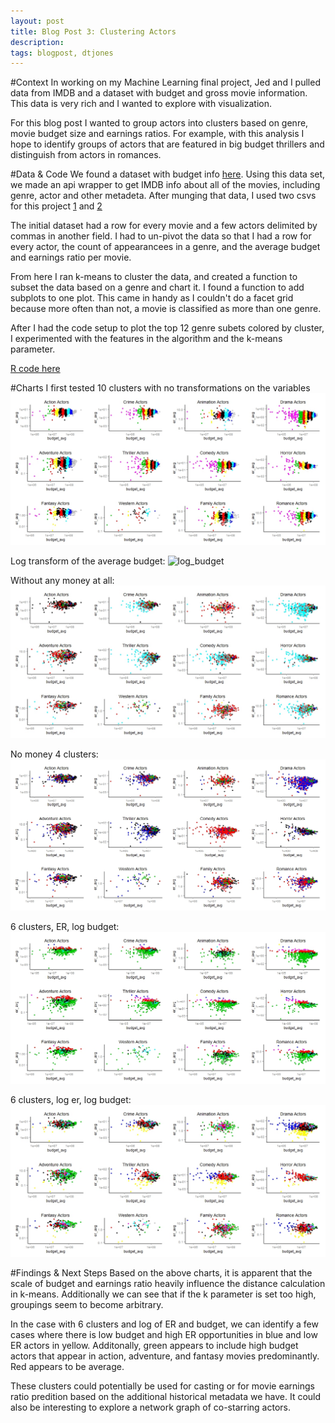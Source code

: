 ```yaml
---
layout: post
title: Blog Post 3: Clustering Actors
description: 
tags: blogpost, dtjones
---
```


#Context
In working on my Machine Learning final project, Jed and I pulled data from IMDB and a dataset with budget and gross movie information. This data is very rich and I wanted to explore with visualization. 

For this blog post I wanted to group actors into clusters based on genre, movie budget size and earnings ratios. For example, with this analysis I hope to identify groups of actors that are featured in big budget thrillers and distinguish from actors in romances. 

#Data & Code
We found a dataset with budget info [here](http://www.the-numbers.com/movie/budgets/). Using this data set, we made an api wrapper to get IMDB info about all of the movies, including genre, actor and other metadeta. After munging that data, I used two csvs for this project [1]() and [2]()

The initial dataset had a row for every movie and a few actors delimited by commas in another field. I had to un-pivot the data so that I had a row for every actor, the count of appearancees in a genre, and the average budget and earnings ratio per movie.

From here I ran k-means to cluster the data, and created a function to subset the data based on a genre and chart it. I found a function to add subplots to one plot. This came in handy as I couldn't do a facet grid because more often than not, a movie is classified as more than one genre. 

After I had the code setup to plot the top 12 genre subets colored by cluster, I experimented with the features in the algorithm and the k-means parameter. 

[R code here](https://github.com/devintjones/edav/blob/djproject/assets/blogpost3_dtjones.R)

#Charts
I first tested 10 clusters with no transformations on the variables
![raw](https://raw.githubusercontent.com/devintjones/edav/djproject/assets/clusters_raw.jpeg)

Log transform of the average budget:
![log_budget](https://raw.githubuserconent.com/devintjones/edav/djproject/assets/clusters_log_budget.jpeg)

Without any money at all:
![nomoney](https://raw.githubusercontent.com/devintjones/edav/djproject/assets/clusters_no_money.jpeg)

No money 4 clusters:
![nomoney_4clusters](https://raw.githubusercontent.com/devintjones/edav/djproject/assets/clusters_4_nomoney.jpeg)

6 clusters, ER, log budget:
![6_logbudget](https://raw.githubusercontent.com/devintjones/edav/djproject/assets/clusters_6_logbudget.jpeg)

6 clusters, log er, log budget:
![6_log_log](https://raw.githubusercontent.com/devintjones/edav/djproject/assets/6_log_log.jpeg)

#Findings & Next Steps
Based on the above charts, it is apparent that the scale of budget and earnings ratio heavily influence the distance calculation in k-means. Additionally we can see that if the k parameter is set too high, groupings seem to become arbitrary. 

In the case with 6 clusters and log of ER and budget, we can identify a few cases where there is low budget and high ER opportunities in blue and low ER actors in yellow. Additonally, green appears to include high budget actors that appear in action, adventure, and fantasy movies predominantly. Red appears to be average. 

These clusters could potentially be used for casting or for movie earnings ratio predition based on the additional historical metadata we have. It could also be interesting to explore a network graph of co-starring actors. 

<!-- use tags blogpost1 blogpost2 blogpost3 for easy grouping -->
<!-- please reserve for @malecki's use only tags 'slides', 'emails' -->